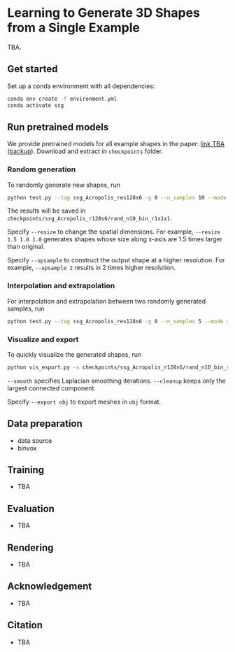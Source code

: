 # Learning to Generate 3D Shapes from a Single Example
TBA.

## Get started
Set up a conda environment with all dependencies:
```bash
conda env create -f environment.yml
conda activate ssg
```

## Run pretrained models
We provide pretrained models for all example shapes in the paper: [link TBA]() ([backup]()). Download and extract in `checkpoints` folder.

### Random generation
To randomly generate new shapes, run
```bash
python test.py --tag ssg_Acropolis_res128s6 -g 0 --n_samples 10 --mode rand
```
The results will be saved in `checkpoints/ssg_Acropolis_r128s6/rand_n10_bin_r1x1x1`.

Specify `--resize` to change the spatial dimensions. For example, `--resize 1.5 1.0 1.0` generates shapes whose size along x-axis are 1.5 times larger than original.

Specify `--upsample` to construct the output shape at a higher resolution. For example, `--upsample 2` results in 2 times higher resolution.

### Interpolation and extrapolation
For interpolation and extrapolation between two randomly generated samples, run
```bash
python test.py --tag ssg_Acropolis_res128s6 -g 0 --n_samples 5 --mode interp
```

### Visualize and export
To quickly visualize the generated shapes, run
```bash
python vis_export.py -s checkpoints/ssg_Acropolis_r128s6/rand_n10_bin_r1x1x1 -f mesh --smooth 3 --cleanup 
```
`--smooth` specifies Laplacian smoothing iterations. `--cleanup` keeps only the largest connected component.

Specify `--export obj` to export meshes in `obj` format.

## Data preparation
- data source
- binvox

## Training
- TBA

## Evaluation
- TBA

## Rendering
- TBA

## Acknowledgement
- TBA

## Citation
- TBA

